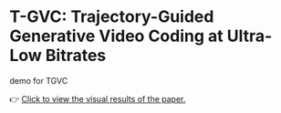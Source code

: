 # T-GVC: Trajectory-Guided Generative Video Coding at Ultra-Low Bitrates

demo for TGVC

👉 [Click to view the visual results of the paper.](https://chigland.github.io/T-GVC/)

